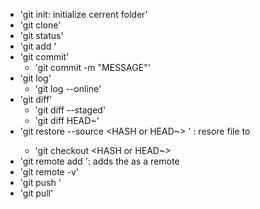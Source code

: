 - 'git init: initialize cerrent folder'
- 'git clone'
- 'git status'
- 'git add <FILE>'
- 'git commit'
	- 'git commit -m "MESSAGE"'
- 'git log'
	- 'git log --online'
- 'git diff'
	- 'git diff --staged'
	- 'git diff HEAD~'
- 'git restore --source <HASH or HEAD~> <FILE>' : resore file to 
	-	'git checkout <HASH or HEAD~> <FILE>
- 'git remote add <NAME> <URL>': adds the <URL> as a remote
- 'git remote -v'
- 'git push <WHERE> <WHAT>'
- 'git pull'	
